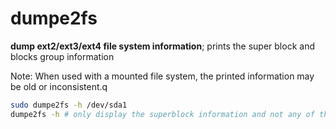 # dumpe2fs

**dump ext2/ext3/ext4 file system information**; prints the super block and blocks group information

Note: When used with a mounted file system, the printed information may be old or inconsistent.q

```sh
sudo dumpe2fs -h /dev/sda1
dumpe2fs -h # only display the superblock information and not any of the block group descriptor detail information
```


